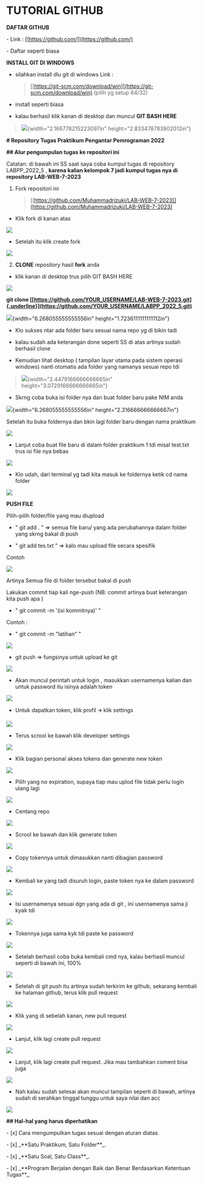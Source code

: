 # TUTORIAL GITHUB

**DAFTAR GITHUB**

\- Link : [[https://github.com/]](https://github.com/)

\- Daftar seperti biasa

**INSTALL GIT DI WINDOWS**

-   silahkan install dlu git di windows Link :
    > [[https://git-scm.com/download/win]](https://git-scm.com/download/win)
    > (pilih yg setup 64/32)

-   install seperti biasa

-   kalau berhasil klik kanan di desktop dan muncul **GIT BASH HERE**

> ![](image/image11.png){width="2.166778215223097in"
> height="2.833478783902012in"}

**\# Repository Tugas Praktikum Pengantar Pemrograman 2022**

**\## Alur pengumpulan tugas ke repositori ini**

Catatan: di bawah ini SS saat saya coba kumpul tugas di repository
LABPP_2022_5 , **karena kalian kelompok 7 jadi kumpul tugas nya di
repository LAB-WEB-7-2023**

1.  Fork repositori ini
    > [[https://github.com/Muhammadrizuki/LAB-WEB-7-2023]](https://github.com/Muhammadrizuki/LAB-WEB-7-2023)

-   Klik fork di kanan atas

![](image/image3.png)

-   Setelah itu klik create fork

![](image/image10.png)

2.  **CLONE** repository hasil **fork** anda

-   klik kanan di desktop trus pilih GIT BASH HERE

![](image/image11.png)

**git clone
[[https://github.com/YOUR_USERNAME/LAB-WEB-7-2023.git]{.underline}](https://github.com/YOUR_USERNAME/LABPP_2022_5.git)**

![](image/image6.png){width="6.268055555555556in"
height="1.7236111111111112in"}

-   Klo sukses ntar ada folder baru sesuai nama repo yg di bikin tadi

-   kalau sudah ada keterangan done seperti SS di atas artinya sudah
    berhasil clone

-   Kemudian lihat desktop ( tampilan layar utama pada sistem operasi
    windows) nanti otomatis ada folder yang namanya sesuai repo tdi

> ![](image/image27.png){width="2.4479166666666665in"
> height="3.0729166666666665in"}

-   Skrng coba buka isi folder nya dan buat folder baru pake NIM anda

![](image/image12.png){width="6.268055555555556in"
height="2.316666666666667in"}

Setelah itu buka foldernya dan bkin lagi folder baru dengan nama
praktikum

![](image/image2.png)

-   Lanjut coba buat file baru di dalam folder praktikum 1 tdi misal
    test.txt trus isi file nya bebas

![](image/image20.png)

-   Klo udah, dari terminal yg tadi kita masuk ke foldernya ketik cd
    nama folder

![](image/image14.png)

**PUSH FILE**

Pilih-pilih folder/file yang mau diupload

-   " git add . " =\> semua file baru/ yang ada perubahannya dalam
    folder yang skrng bakal di push

-   " git add tes.txt " =\> kalo mau upload file secara spesifik

Contoh

![](image/image17.png)

Artinya Semua file di folder tersebut bakal di push

Lakukan commit tiap kali nge-push (NB: commit artinya buat keterangan
kita push apa )

-   " git commit -m '(isi kommitnya)' "

Contoh :

-   " git commit -m "latihan" "

![](image/image16.png)

-   git push =\> fungsinya untuk upload ke git

![](image/image21.png)

-   Akan muncul perintah untuk login , masukkan usernamenya kalian dan
    untuk password itu isinya adalah token

![](image/image15.png)

-   Untuk dapatkan token, klik profil 🡪 klik settings

![](image/image19.png)

-   Terus scrool ke bawah klik developer settings

![](image/image26.png)

-   Klik bagian personal akses tokens dan generate new token

![](image/image29.png)

-   Pilih yang no expiration, supaya tiap mau uplod file tidak perlu
    login ulang lagi

![](image/image23.png)

-   Centang repo

![](image/image24.png)

-   Scrool ke bawah dan klik generate token

![](image/image25.png)

-   Copy tokennya untuk dimasukkan nanti dibagian password

![](image/image28.png)

-   Kembali ke yang tadi disuruh login, paste token nya ke dalam
    password

![](image/image18.png)

-   Isi usernamenya sesuai dgn yang ada di git , ini usernamenya sama ji
    kyak tdi

![](image/image13.png)

-   Tokennya juga sama kyk tdi paste ke password

![](image/image4.png)

-   Setelah berhasil coba buka kembali cmd nya, kalau berhasil muncul
    seperti di bawah ini, 100%

![](image/image1.png)

-   Setelah di git push itu artinya sudah terkirim ke github, sekarang
    kembali ke halaman github, terus klik pull request

![](image/image8.png)

-   Klik yang di sebelah kanan, new pull request

![](image/image5.png)

-   Lanjut, klik lagi create pull request

![](image/image9.png)

-   Lanjut, klik lagi create pull request. Jika mau tambahkan coment
    bisa juga

![](image/image7.png)

-   Nah kalau sudah selesai akan muncul tampilan seperti di bawah,
    artinya sudah di serahkan tinggal tunggu untuk saya nilai dan acc

![](image/image22.png)

**\## Hal-hal yang harus diperhatikan**

\- \[x\] Cara mengumpulkan tugas sesuai dengan aturan diatas.

\- \[x\] \_\*\*Satu Praktikum, Satu Folder\*\*\_.

\- \[x\] \_\*\*Satu Soal, Satu Class\*\*\_.

\- \[x\] \_\*\*Program Berjalan dengan Baik dan Benar Berdasarkan
Ketentuan Tugas\*\*\_.
